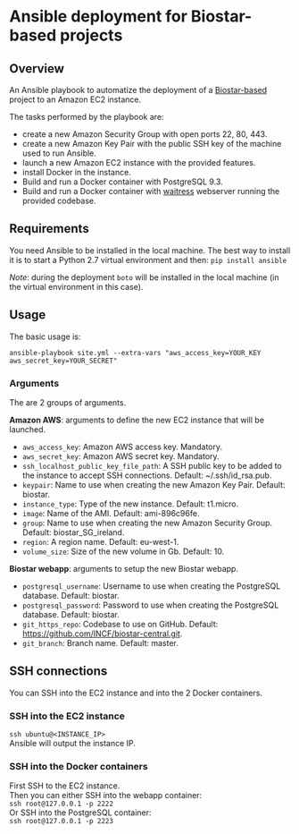 # Ansible deployment for Biostar-based projects

## Overview
An Ansible playbook to automatize the deployment of a [Biostar-based](https://github.com/ialbert/biostar-central) project to an Amazon EC2 instance.

The tasks performed by the playbook are:

- create a new Amazon Security Group with open ports 22, 80, 443.
- create a new Amazon Key Pair with the public SSH key of the machine used to run Ansible.
- launch a new Amazon EC2 instance with the provided features.
- install Docker in the instance.
- Build and run a Docker container with PostgreSQL 9.3.
- Build and run a Docker container with [waitress](http://waitress.readthedocs.org/en/latest/) webserver running the provided codebase. 

## Requirements
You need Ansible to be installed in the local machine.
The best way to install it is to start a Python 2.7 virtual environment and then:
    `pip install ansible`

*Note*: during the deployment `boto` will be installed in the local machine (in the virtual environment in this case).

## Usage
The basic usage is:

`
ansible-playbook site.yml --extra-vars "aws_access_key=YOUR_KEY aws_secret_key=YOUR_SECRET"
`

### Arguments
The are 2 groups of arguments.

**Amazon AWS**: arguments to define the new EC2 instance that will be launched.

- `aws_access_key`: Amazon AWS access key. Mandatory.
- `aws_secret_key`: Amazon AWS secret key. Mandatory.
- `ssh_localhost_public_key_file_path`: A SSH public key to be added to the instance to accept SSH connections. Default: ~/.ssh/id_rsa.pub.
- `keypair`: Name to use when creating the new Amazon Key Pair. Default: biostar.
- `instance_type`: Type of the new instance. Default: t1.micro.
- `image`: Name of the AMI. Default: ami-896c96fe. 
- `group`: Name to use when creating the new Amazon Security Group. Default: biostar_SG_ireland. 
- `region`: A region name. Default: eu-west-1.
- `volume_size`: Size of the new volume in Gb. Default: 10.

**Biostar webapp**: arguments to setup the new Biostar webapp.

- `postgresql_username`: Username to use when creating the PostgreSQL database. Default: biostar.
- `postgresql_password`: Password to use when creating the PostgreSQL database. Default: biostar.
- `git_https_repo`: Codebase to use on GitHub. Default: https://github.com/INCF/biostar-central.git.
- `git_branch`: Branch name. Default: master.

## SSH connections
You can SSH into the EC2 instance and into the 2 Docker containers.

### SSH into the EC2 instance
`ssh ubuntu@<INSTANCE_IP>`  
Ansible will output the instance IP.

### SSH into the Docker containers
First SSH to the EC2 instance.  
Then you can either SSH into the webapp container:  
    `ssh root@127.0.0.1 -p 2222`  
Or SSH into the PostgreSQL container:  
    `ssh root@127.0.0.1 -p 2223`
